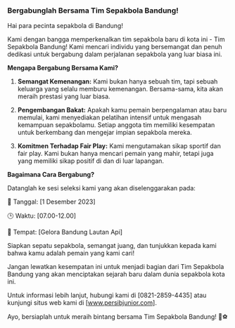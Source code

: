 ### Bergabunglah Bersama Tim Sepakbola Bandung!

Hai para pecinta sepakbola di Bandung!

Kami dengan bangga memperkenalkan tim sepakbola baru di kota ini - Tim Sepakbola Bandung! Kami mencari individu yang bersemangat dan penuh dedikasi untuk bergabung dalam perjalanan sepakbola yang luar biasa ini.

**Mengapa Bergabung Bersama Kami?**

1. **Semangat Kemenangan:** Kami bukan hanya sebuah tim, tapi sebuah keluarga yang selalu memburu kemenangan. Bersama-sama, kita akan meraih prestasi yang luar biasa.

2. **Pengembangan Bakat:** Apakah kamu pemain berpengalaman atau baru memulai, kami menyediakan pelatihan intensif untuk mengasah kemampuan sepakbolamu. Setiap anggota tim memiliki kesempatan untuk berkembang dan mengejar impian sepakbola mereka.

3. **Komitmen Terhadap Fair Play:** Kami mengutamakan sikap sportif dan fair play. Kami bukan hanya mencari pemain yang mahir, tetapi juga yang memiliki sikap positif di dan di luar lapangan.

**Bagaimana Cara Bergabung?**

Datanglah ke sesi seleksi kami yang akan diselenggarakan pada:

📅 Tanggal: [1 Desember 2023]

🕒 Waktu: [07.00-12.00]

📍 Tempat: [Gelora Bandung Lautan Api]

Siapkan sepatu sepakbola, semangat juang, dan tunjukkan kepada kami bahwa kamu adalah pemain yang kami cari!

Jangan lewatkan kesempatan ini untuk menjadi bagian dari Tim Sepakbola Bandung yang akan menciptakan sejarah baru dalam dunia sepakbola kota ini.

Untuk informasi lebih lanjut, hubungi kami di [0821-2859-4435] atau kunjungi situs web kami di [www.persibjunior.com].

Ayo, bersiaplah untuk meraih bintang bersama Tim Sepakbola Bandung! 🌟⚽️

